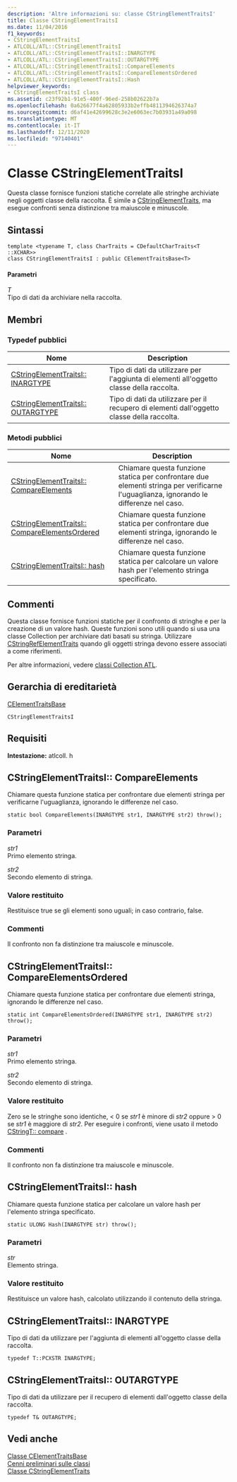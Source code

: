 ```yaml
---
description: 'Altre informazioni su: classe CStringElementTraitsI'
title: Classe CStringElementTraitsI
ms.date: 11/04/2016
f1_keywords:
- CStringElementTraitsI
- ATLCOLL/ATL::CStringElementTraitsI
- ATLCOLL/ATL::CStringElementTraitsI::INARGTYPE
- ATLCOLL/ATL::CStringElementTraitsI::OUTARGTYPE
- ATLCOLL/ATL::CStringElementTraitsI::CompareElements
- ATLCOLL/ATL::CStringElementTraitsI::CompareElementsOrdered
- ATLCOLL/ATL::CStringElementTraitsI::Hash
helpviewer_keywords:
- CStringElementTraitsI class
ms.assetid: c23f92b1-91e5-400f-96ed-258b02622b7a
ms.openlocfilehash: 0a626677f4a62805933b2effb4811394626374a7
ms.sourcegitcommit: d6af41e42699628c3e2e6063ec7b03931a49a098
ms.translationtype: MT
ms.contentlocale: it-IT
ms.lasthandoff: 12/11/2020
ms.locfileid: "97140401"
---
```

# <a name="cstringelementtraitsi-class"></a>Classe CStringElementTraitsI

Questa classe fornisce funzioni statiche correlate alle stringhe archiviate negli oggetti classe della raccolta. È simile a [CStringElementTraits](../../atl/reference/cstringelementtraits-class.md), ma esegue confronti senza distinzione tra maiuscole e minuscole.

## <a name="syntax"></a>Sintassi

```
template <typename T, class CharTraits = CDefaultCharTraits<T ::XCHAR>>
class CStringElementTraitsI : public CElementTraitsBase<T>
```

#### <a name="parameters"></a>Parametri

*T*<br/>
Tipo di dati da archiviare nella raccolta.

## <a name="members"></a>Membri

### <a name="public-typedefs"></a>Typedef pubblici

|Nome|Description|
|----------|-----------------|
|[CStringElementTraitsI:: INARGTYPE](#inargtype)|Tipo di dati da utilizzare per l'aggiunta di elementi all'oggetto classe della raccolta.|
|[CStringElementTraitsI:: OUTARGTYPE](#outargtype)|Tipo di dati da utilizzare per il recupero di elementi dall'oggetto classe della raccolta.|

### <a name="public-methods"></a>Metodi pubblici

|Nome|Description|
|----------|-----------------|
|[CStringElementTraitsI:: CompareElements](#compareelements)|Chiamare questa funzione statica per confrontare due elementi stringa per verificarne l'uguaglianza, ignorando le differenze nel caso.|
|[CStringElementTraitsI:: CompareElementsOrdered](#compareelementsordered)|Chiamare questa funzione statica per confrontare due elementi stringa, ignorando le differenze nel caso.|
|[CStringElementTraitsI:: hash](#hash)|Chiamare questa funzione statica per calcolare un valore hash per l'elemento stringa specificato.|

## <a name="remarks"></a>Commenti

Questa classe fornisce funzioni statiche per il confronto di stringhe e per la creazione di un valore hash. Queste funzioni sono utili quando si usa una classe Collection per archiviare dati basati su stringa. Utilizzare [CStringRefElementTraits](../../atl/reference/cstringrefelementtraits-class.md) quando gli oggetti stringa devono essere associati a come riferimenti.

Per altre informazioni, vedere [classi Collection ATL](../../atl/atl-collection-classes.md).

## <a name="inheritance-hierarchy"></a>Gerarchia di ereditarietà

[CElementTraitsBase](../../atl/reference/celementtraitsbase-class.md)

`CStringElementTraitsI`

## <a name="requirements"></a>Requisiti

**Intestazione:** atlcoll. h

## <a name="cstringelementtraitsicompareelements"></a><a name="compareelements"></a> CStringElementTraitsI:: CompareElements

Chiamare questa funzione statica per confrontare due elementi stringa per verificarne l'uguaglianza, ignorando le differenze nel caso.

```
static bool CompareElements(INARGTYPE str1, INARGTYPE str2) throw();
```

### <a name="parameters"></a>Parametri

*str1*<br/>
Primo elemento stringa.

*str2*<br/>
Secondo elemento di stringa.

### <a name="return-value"></a>Valore restituito

Restituisce true se gli elementi sono uguali; in caso contrario, false.

### <a name="remarks"></a>Commenti

Il confronto non fa distinzione tra maiuscole e minuscole.

## <a name="cstringelementtraitsicompareelementsordered"></a><a name="compareelementsordered"></a> CStringElementTraitsI:: CompareElementsOrdered

Chiamare questa funzione statica per confrontare due elementi stringa, ignorando le differenze nel caso.

```
static int CompareElementsOrdered(INARGTYPE str1, INARGTYPE str2) throw();
```

### <a name="parameters"></a>Parametri

*str1*<br/>
Primo elemento stringa.

*str2*<br/>
Secondo elemento di stringa.

### <a name="return-value"></a>Valore restituito

Zero se le stringhe sono identiche, < 0 se *str1* è minore di *str2* oppure > 0 se *str1* è maggiore di *str2*. Per eseguire i confronti, viene usato il metodo [CStringT:: compare](../../atl-mfc-shared/reference/cstringt-class.md#compare) .

### <a name="remarks"></a>Commenti

Il confronto non fa distinzione tra maiuscole e minuscole.

## <a name="cstringelementtraitsihash"></a><a name="hash"></a> CStringElementTraitsI:: hash

Chiamare questa funzione statica per calcolare un valore hash per l'elemento stringa specificato.

```
static ULONG Hash(INARGTYPE str) throw();
```

### <a name="parameters"></a>Parametri

*str*<br/>
Elemento stringa.

### <a name="return-value"></a>Valore restituito

Restituisce un valore hash, calcolato utilizzando il contenuto della stringa.

## <a name="cstringelementtraitsiinargtype"></a><a name="inargtype"></a> CStringElementTraitsI:: INARGTYPE

Tipo di dati da utilizzare per l'aggiunta di elementi all'oggetto classe della raccolta.

```
typedef T::PCXSTR INARGTYPE;
```

## <a name="cstringelementtraitsioutargtype"></a><a name="outargtype"></a> CStringElementTraitsI:: OUTARGTYPE

Tipo di dati da utilizzare per il recupero di elementi dall'oggetto classe della raccolta.

```
typedef T& OUTARGTYPE;
```

## <a name="see-also"></a>Vedi anche

[Classe CElementTraitsBase](../../atl/reference/celementtraitsbase-class.md)<br/>
[Cenni preliminari sulle classi](../../atl/atl-class-overview.md)<br/>
[Classe CStringElementTraits](../../atl/reference/cstringelementtraits-class.md)
